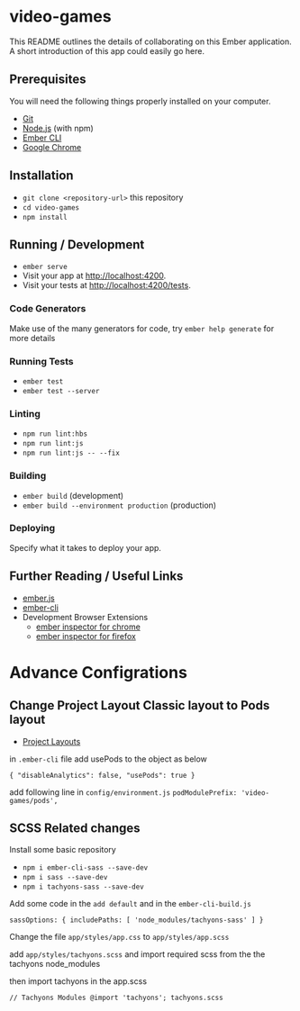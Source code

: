 # video-games

This README outlines the details of collaborating on this Ember application.
A short introduction of this app could easily go here.

## Prerequisites

You will need the following things properly installed on your computer.

* [Git](https://git-scm.com/)
* [Node.js](https://nodejs.org/) (with npm)
* [Ember CLI](https://ember-cli.com/)
* [Google Chrome](https://google.com/chrome/)

## Installation

* `git clone <repository-url>` this repository
* `cd video-games`
* `npm install`

## Running / Development

* `ember serve`
* Visit your app at [http://localhost:4200](http://localhost:4200).
* Visit your tests at [http://localhost:4200/tests](http://localhost:4200/tests).

### Code Generators

Make use of the many generators for code, try `ember help generate` for more details

### Running Tests

* `ember test`
* `ember test --server`

### Linting

* `npm run lint:hbs`
* `npm run lint:js`
* `npm run lint:js -- --fix`

### Building

* `ember build` (development)
* `ember build --environment production` (production)

### Deploying

Specify what it takes to deploy your app.

## Further Reading / Useful Links

* [ember.js](https://emberjs.com/)
* [ember-cli](https://ember-cli.com/)
* Development Browser Extensions
  * [ember inspector for chrome](https://chrome.google.com/webstore/detail/ember-inspector/bmdblncegkenkacieihfhpjfppoconhi)
  * [ember inspector for firefox](https://addons.mozilla.org/en-US/firefox/addon/ember-inspector/)


# Advance Configrations

## Change Project Layout Classic layout to Pods layout

* [Project Layouts](https://cli.emberjs.com/release/advanced-use/project-layouts/)

in `.ember-cli` file add usePods to the object as below

`
  {
    "disableAnalytics": false,
    "usePods": true
  }
`

add following line in `config/environment.js`
`
  podModulePrefix: 'video-games/pods',
`


## SCSS Related changes

Install some basic  repository 

* `npm i ember-cli-sass --save-dev`
* `npm i sass --save-dev`
* `npm i tachyons-sass --save-dev`

Add some code in the `add default` and in the `ember-cli-build.js`

`
  sassOptions: {
    includePaths: [
      'node_modules/tachyons-sass'
    ]
  }
`

Change the file `app/styles/app.css` to `app/styles/app.scss`

add `app/styles/tachyons.scss` and import required scss from the the tachyons node_modules

then import tachyons in the app.scss 

`
  // Tachyons Modules
  @import 'tachyons';
  tachyons.scss
`